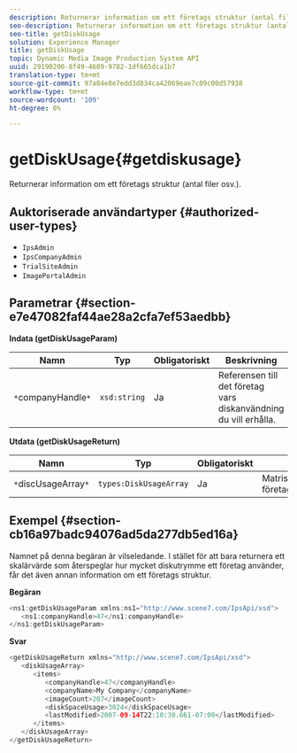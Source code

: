 ```yaml
---
description: Returnerar information om ett företags struktur (antal filer osv.).
seo-description: Returnerar information om ett företags struktur (antal filer osv.).
seo-title: getDiskUsage
solution: Experience Manager
title: getDiskUsage
topic: Dynamic Media Image Production System API
uuid: 29190200-8f49-4689-9782-1df665dca1b7
translation-type: tm+mt
source-git-commit: 97a84e8e7edd3d834ca42069eae7c09c00d57938
workflow-type: tm+mt
source-wordcount: '109'
ht-degree: 0%

---
```



# getDiskUsage{#getdiskusage}

Returnerar information om ett företags struktur (antal filer osv.).

## Auktoriserade användartyper {#authorized-user-types}

* `IpsAdmin`
* `IpsCompanyAdmin`
* `TrialSiteAdmin`
* `ImagePortalAdmin`

## Parametrar {#section-e7e47082faf44ae28a2cfa7ef53aedbb}

**Indata (getDiskUsageParam)**

| Namn | Typ | Obligatoriskt | Beskrivning |
|---|---|---|---|
| `*`companyHandle`*` | `xsd:string` | Ja | Referensen till det företag vars diskanvändning du vill erhålla. |

**Utdata (getDiskUsageReturn)**

| Namn | Typ | Obligatoriskt | Beskrivning |
|---|---|---|---|
| `*`discUsageArray`*` | `types:DiskUsageArray` | Ja | Matris med företagsdiskanvändning. |

## Exempel {#section-cb16a97badc94076ad5da277db5ed16a}

Namnet på denna begäran är vilseledande. I stället för att bara returnera ett skalärvärde som återspeglar hur mycket diskutrymme ett företag använder, får det även annan information om ett företags struktur.

**Begäran**

```java
<ns1:getDiskUsageParam xmlns:ns1="http://www.scene7.com/IpsApi/xsd">
   <ns1:companyHandle>47</ns1:companyHandle>
</ns1:getDiskUsageParam>
```

**Svar**

```java
<getDiskUsageReturn xmlns="http://www.scene7.com/IpsApi/xsd">
   <diskUsageArray>
      <items>
         <companyHandle>47</companyHandle>
         <companyName>My Company</companyName>
         <imageCount>207</imageCount>
         <diskSpaceUsage>3024</diskSpaceUsage>
         <lastModified>2007-09-14T22:10:30.661-07:00</lastModified>
      </items>
   </diskUsageArray>
</getDiskUsageReturn>
```

